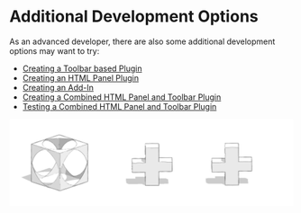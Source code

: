 # Additional Development Options

As an advanced developer, there are also some additional development options may want to try:

* [Creating a Toolbar based Plugin](creating-a-toolbar-based-plugin.md)&#x20;
* [Creating an HTML Panel Plugin](creating-an-html-panel-plugin.md)
* [Creating an Add-In](creating-an-add-in.md)
* [Creating a Combined HTML Panel and Toolbar Plugin](creating-a-combined-html-panel-and-toolbar-plugin.md)
* [Testing a Combined HTML Panel and Toolbar Plugin](testing-a-combined-html-panel-and-toolbar-plugin.md)

![](../../../.gitbook/assets/c23.PNG)
